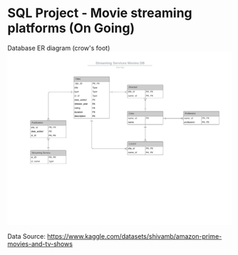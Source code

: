 # SQL Project - Movie streaming platforms (On Going)

Database ER diagram (crow's foot)
![](ERD.jpeg?raw=true)

Data Source: https://www.kaggle.com/datasets/shivamb/amazon-prime-movies-and-tv-shows
